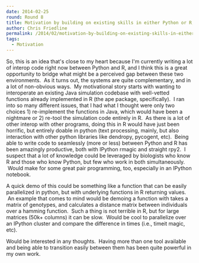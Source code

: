 ```yaml
---
date: 2014-02-25
round: Round 8
title: Motivation by building on existing skills in either Python or R, but not both
author: Chris Friedline
permalink: /2014/02/motivation-by-building-on-existing-skills-in-either-python-or-r-but-not-both/
tags:
  - Motivation
---
```

So, this is an idea that's close to my heart because I'm currently writing a lot of interop code right now between Python and R, and I think this is a great opportunity to bridge what might be a perceived gap between these two environments.  As it turns out, the systems are quite complementary, and in a lot of non-obvious ways.  My motivational story starts with wanting to interoperate an existing Java simulation codebase with well-vetted functions already implemented in R (the ape package, specifically).  I ran into so many different issues, that I had what I thought were only two choices 1) re-implement the functions in Java, which would have been a nightmare or 2) re-tool the simulation code entirely in R.  As there is a lot of other interop with other programs, doing this in R would have just been horrific, but entirely doable in python (text processing, mainly, but also interaction with other python libraries like dendropy, pycogent, etc).  Being able to write code to seamlessly (more or less) between Python and R has been amazingly productive, both with IPython rmagic and straight rpy2.  I suspect that a lot of knowledge could be leveraged by biologists who know R and those who know Python, but few who work in both simultaneously.  Would make for some great pair programming, too, especially in an IPython notebook.

A quick demo of this could be something like a function that can be easily parallelized in python, but with underlying functions in R returning values.  An example that comes to mind would be demoing a function with takes a matrix of genotypes, and calculates a distance matrix between individuals over a hamming function.  Such a thing is not terrible in R, but for large matrices (50k+ columns) it can be slow.  Would be cool to parallelize over an IPython cluster and compare the difference in times (i.e., timeit magic, etc).

Would be interested in any thoughts.  Having more than one tool available and being able to transition easily between them has been quite powerful in my own work.
